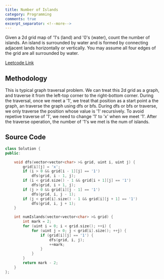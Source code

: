 ```yaml
---
title: Number of Islands
category: Programming
comments: true
excerpt_separator: <!--more-->
---
```

Given a 2d grid map of '1's (land) and '0's (water), count the number of islands. An island is surrounded by water and is formed by connecting adjacent lands horizontally or vertically. You may assume all four edges of the grid are all surrounded by water.
<!--more-->

[Leetcode Link](https://leetcode.com/problems/number-of-islands/#/description)

## Methodology
This is typical graph traversal problem. We can treat this 2d grid as a graph, and traverse it from the left-top corner to the right-bottom corner. During the traversal, once we meet a '1', we treat that position as a start point a the graph, an traverse the graph using dfs or bfs. During dfs or bfs or traverse, we only traverse the position whose value is '1' recursively. To avoid repetive traverse of '1', we need to change '1' to 'x' when we meet '1'. After the traverse operation, the number of '1's we met is the num of islands.

## Source Code
```C++
class Solution {
public:

    void dfs(vector<vector<char> >& grid, uint i, uint j) {
        grid[i][j] = 'x';
        if (i > 0 && grid[i - 1][j] == '1')
            dfs(grid, i - 1, j);
        if (i < grid.size() - 1 && grid[i + 1][j] == '1')
            dfs(grid, i + 1, j);
        if (j > 0 && grid[i][j - 1] == '1')
            dfs(grid, i, j - 1);
        if (j < grid[i].size() - 1 && grid[i][j + 1] == '1')
            dfs(grid, i, j + 1);
    }

    int numIslands(vector<vector<char> >& grid) {
        int mark = 2;
        for (uint i = 0; i < grid.size(); ++i) {
            for (uint j = 0; j < grid[i].size(); ++j) {
                if (grid[i][j] == '1') {
                    dfs(grid, i, j);
                    ++mark;
                }
            }
        }
        return mark - 2;
    }
};
```
